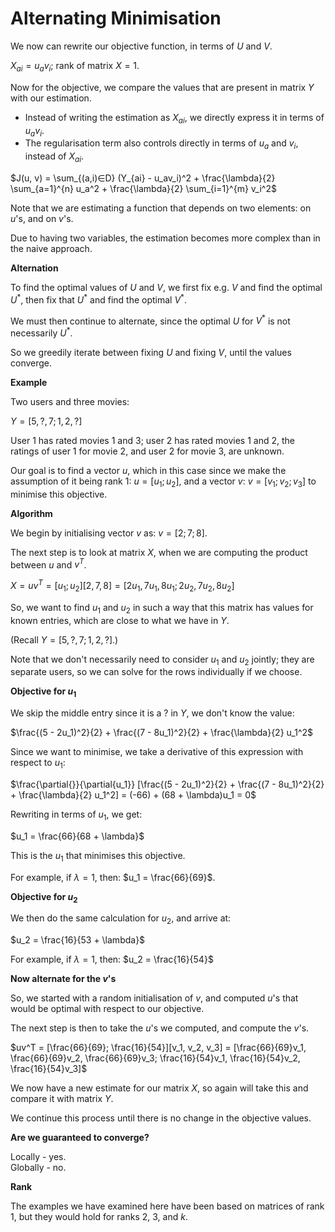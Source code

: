# Alternating Minimisation

We now can rewrite our objective function, in terms of $U$ and $V$.

$X_{ai} = u_a v_i$; rank of matrix $X = 1$.

Now for the objective, we compare the values that are present in matrix $Y$ with our estimation.

- Instead of writing the estimation as $X_{ai}$, we directly express it in terms of $u_a v_i$.
- The regularisation term also controls directly in terms of $u_a$ and $v_i$, instead of $X_{ai}$.

$J(u, v) = \sum_{(a,i)∈D} (Y_{ai} - u_av_i)^2 + \frac{\lambda}{2} \sum_{a=1}^{n} u_a^2 + \frac{\lambda}{2} \sum_{i=1}^{m} v_i^2$

Note that we are estimating a function that depends on two elements: on $u$'s, and on $v$'s.

Due to having two variables, the estimation becomes more complex than in the naive approach.

**Alternation**

To find the optimal values of $U$ and $V$, we first fix e.g. $V$ and find the optimal $U^{\ast}$, then fix that $U^{\ast}$ and find the optimal $V^{\ast}$.

We must then continue to alternate, since the optimal $U$ for $V^{\ast}$ is not necessarily $U^{\ast}$.

So we greedily iterate between fixing $U$ and fixing $V$, until the values converge.

**Example**

Two users and three movies:

$Y = [5, ?, 7; 1, 2, ?]$

User $1$ has rated movies $1$ and $3$; user $2$ has rated movies $1$ and $2$, the ratings of user $1$ for movie $2$, and user $2$ for movie $3$, are unknown.

Our goal is to find a vector $u$, which in this case since we make the assumption of it being rank $1$: $u = [u_1; u_2]$, and a vector $v$: $v = [v_1; v_2; v_3]$ to minimise this objective.

**Algorithm**

We begin by initialising vector $v$ as: $v = [2; 7; 8]$.

The next step is to look at matrix $X$, when we are computing the product between $u$ and $v^T$.

$X = uv^T = [u_1; u_2][2, 7, 8] = [2u_1, 7u_1, 8u_1; 2u_2, 7u_2, 8u_2]$

So, we want to find $u_1$ and $u_2$ in such a way that this matrix has values for known entries, which are close to what we have in $Y$.

(Recall $Y = [5, ?, 7; 1, 2, ?]$.)

Note that we don't necessarily need to consider $u_1$ and $u_2$ jointly; they are separate users, so we can solve for the rows individually if we choose.

**Objective for $u_1$**

We skip the middle entry since it is a $?$ in $Y$, we don't know the value:

$\frac{(5 - 2u_1)^2}{2} + \frac{(7 - 8u_1)^2}{2} + \frac{\lambda}{2} u_1^2$

Since we want to minimise, we take a derivative of this expression with respect to $u_1$:

$\frac{\partial{}}{\partial{u_1}} [\frac{(5 - 2u_1)^2}{2} + \frac{(7 - 8u_1)^2}{2} + \frac{\lambda}{2} u_1^2] = (-66) + (68 + \lambda)u_1 = 0$

Rewriting in terms of $u_1$, we get:

$u_1 = \frac{66}{68 + \lambda}$

This is the $u_1$ that minimises this objective.

For example, if $\lambda = 1$, then: $u_1 = \frac{66}{69}$.

**Objective for $u_2$**

We then do the same calculation for $u_2$, and arrive at:

$u_2 = \frac{16}{53 + \lambda}$

For example, if $\lambda = 1$, then: $u_2 = \frac{16}{54}$

**Now alternate for the $v$'s**

So, we started with a random initialisation of $v$, and computed $u$'s that would be optimal with respect to our objective.

The next step is then to take the $u$'s we computed, and compute the $v$'s.

$uv^T = [\frac{66}{69}; \frac{16}{54}][v_1, v_2, v_3] = [\frac{66}{69}v_1, \frac{66}{69}v_2, \frac{66}{69}v_3; \frac{16}{54}v_1, \frac{16}{54}v_2, \frac{16}{54}v_3]$

We now have a new estimate for our matrix $X$, so again will take this and compare it with matrix $Y$.

We continue this process until there is no change in the objective values.

**Are we guaranteed to converge?**

Locally - yes.  
Globally - no.

**Rank**

The examples we have examined here have been based on matrices of rank $1$, but they would hold for ranks $2$, $3$, and $k$.
